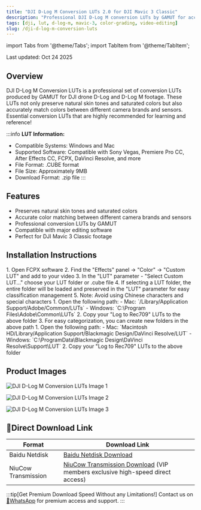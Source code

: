 ```yaml
---
title: "DJI D-Log M Conversion LUTs 2.0 for DJI Mavic 3 Classic"
description: "Professional DJI D-Log M conversion LUTs by GAMUT for accurate color matching between different camera brands and sensors. Perfect for DJI Mavic 3 Classic users."
tags: [dji, lut, d-log-m, mavic-3, color-grading, video-editing]
slug: /dji-d-log-m-conversion-luts
---
```


import Tabs from '@theme/Tabs';
import TabItem from '@theme/TabItem';

Last updated: Oct 24 2025

## Overview

DJI D-Log M Conversion LUTs is a professional set of conversion LUTs produced by GAMUT for DJI drone D-Log and D-Log M footage. These LUTs not only preserve natural skin tones and saturated colors but also accurately match colors between different camera brands and sensors. Essential conversion LUTs that are highly recommended for learning and reference!

:::info
**LUT Information:**
- Compatible Systems: Windows and Mac
- Supported Software: Compatible with Sony Vegas, Premiere Pro CC, After Effects CC, FCPX, DaVinci Resolve, and more
- File Format: .CUBE format
- File Size: Approximately 9MB
- Download Format: .zip file
:::

## Features

- Preserves natural skin tones and saturated colors
- Accurate color matching between different camera brands and sensors
- Professional conversion LUTs by GAMUT
- Compatible with major editing software
- Perfect for DJI Mavic 3 Classic footage

## Installation Instructions

<Tabs>
<TabItem value="fcpx" label="Final Cut Pro X">
  1. Open FCPX software
  2. Find the "Effects" panel → "Color" → "Custom LUT" and add to your video
  3. In the "LUT" parameter - "Select Custom LUT..." choose your LUT folder or .cube file
  4. If selecting a LUT folder, the entire folder will be loaded and preserved in the "LUT" parameter for easy classification management
  5. Note: Avoid using Chinese characters and special characters
</TabItem>

<TabItem value="premiere" label="Premiere Pro">
  1. Open the following path:
     - Mac: `/Library/Application Support/Adobe/Common/LUTs`
     - Windows: `C:\Program Files\Adobe\Common\LUTs`
  2. Copy your "Log to Rec709" LUTs to the above folder
  3. For easy categorization, you can create new folders in the above path
</TabItem>

<TabItem value="resolve" label="DaVinci Resolve">
  1. Open the following path:
     - Mac: `Macintosh HD/Library/Application Support/Blackmagic Design/DaVinci Resolve/LUT`
     - Windows: `C:\ProgramData\Blackmagic Design\DaVinci Resolve\Support\LUT`
  2. Copy your "Log to Rec709" LUTs to the above folder
</TabItem>
</Tabs>

## Product Images

![DJI D-Log M Conversion LUTs Image 1](https://www.vfx123.com/wp-content/uploads/2025/08/1755052618-adc001782d849fa.jpg)

![DJI D-Log M Conversion LUTs Image 2](https://www.vfx123.com/wp-content/uploads/2025/08/1755052647-7d9644b24f30c4a.jpg)

![DJI D-Log M Conversion LUTs Image 3](https://www.vfx123.com/wp-content/uploads/2025/08/1755052675-648437169a0344b.jpg)

## 🚀Direct Download Link

| Format | Download Link |
|--------|---------------|
| Baidu Netdisk | [Baidu Netdisk Download](https://pan.baidu.com/) |
| NiuCow Transmission | [NiuCow Transmission Download](https://www.niucow.com/) (VIP members exclusive high-speed direct access) |

:::tip[Get Premium Download Speed Without any Limitations!]
Contact us on [💬WhatsApp](https://wa.me/+8613237610083) for premium access and support.
:::
